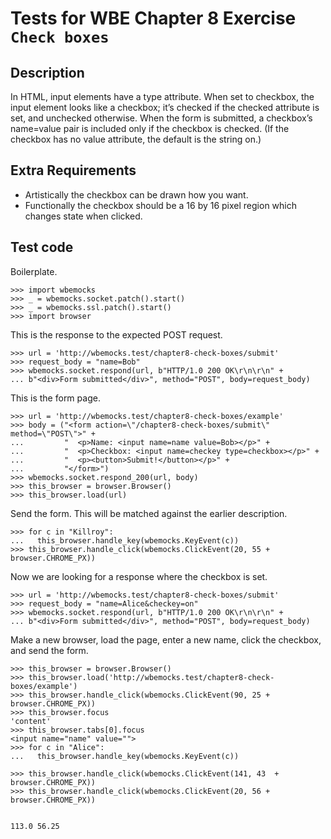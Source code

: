 Tests for WBE Chapter 8 Exercise `Check boxes`
============================================

Description
-----------

In HTML, input elements have a type attribute.
When set to checkbox, the input element looks like a checkbox; it’s checked if
  the checked attribute is set, and unchecked otherwise.
When the form is submitted, a checkbox’s name=value pair is included only if
  the checkbox is checked. (If the checkbox has no value attribute, the default
  is the string on.)


Extra Requirements
------------------
* Artistically the checkbox can be drawn how you want.
* Functionally the checkbox should be a 16 by 16 pixel region which changes
  state when clicked.


Test code
---------

Boilerplate.

    >>> import wbemocks
    >>> _ = wbemocks.socket.patch().start()
    >>> _ = wbemocks.ssl.patch().start()
    >>> import browser

This is the response to the expected POST request.

    >>> url = 'http://wbemocks.test/chapter8-check-boxes/submit'
    >>> request_body = "name=Bob"
    >>> wbemocks.socket.respond(url, b"HTTP/1.0 200 OK\r\n\r\n" +
    ... b"<div>Form submitted</div>", method="POST", body=request_body)

This is the form page.

    >>> url = 'http://wbemocks.test/chapter8-check-boxes/example'
    >>> body = ("<form action=\"/chapter8-check-boxes/submit\" method=\"POST\">" +
    ...         "  <p>Name: <input name=name value=Bob></p>" +
    ...         "  <p>Checkbox: <input name=checkey type=checkbox></p>" +
    ...         "  <p><button>Submit!</button></p>" +
    ...         "</form>")
    >>> wbemocks.socket.respond_200(url, body)
    >>> this_browser = browser.Browser()
    >>> this_browser.load(url)

Send the form.
This will be matched against the earlier description.

    >>> for c in "Killroy":
    ...   this_browser.handle_key(wbemocks.KeyEvent(c))
    >>> this_browser.handle_click(wbemocks.ClickEvent(20, 55 + browser.CHROME_PX))


Now we are looking for a response where the checkbox is set.

    >>> url = 'http://wbemocks.test/chapter8-check-boxes/submit'
    >>> request_body = "name=Alice&checkey=on"
    >>> wbemocks.socket.respond(url, b"HTTP/1.0 200 OK\r\n\r\n" +
    ... b"<div>Form submitted</div>", method="POST", body=request_body)

Make a new browser, load the page, enter a new name, click the checkbox, and
    send the form.

    >>> this_browser = browser.Browser()
    >>> this_browser.load('http://wbemocks.test/chapter8-check-boxes/example')
    >>> this_browser.handle_click(wbemocks.ClickEvent(90, 25 + browser.CHROME_PX))
    >>> this_browser.focus
    'content'
    >>> this_browser.tabs[0].focus
    <input name="name" value="">
    >>> for c in "Alice":
    ...   this_browser.handle_key(wbemocks.KeyEvent(c))

    >>> this_browser.handle_click(wbemocks.ClickEvent(141, 43  + browser.CHROME_PX))
    >>> this_browser.handle_click(wbemocks.ClickEvent(20, 56 + browser.CHROME_PX))


    113.0 56.25
